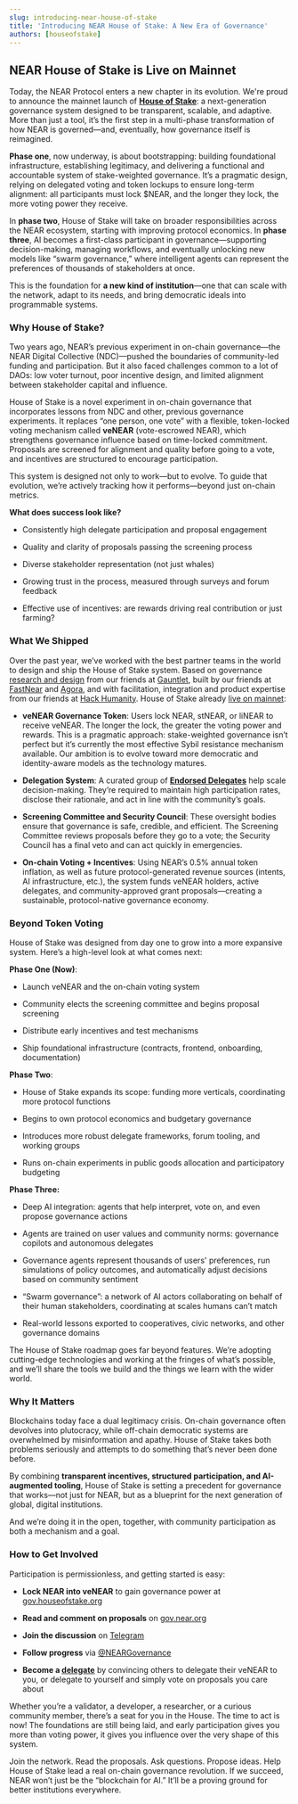 ```yaml
---
slug: introducing-near-house-of-stake
title: 'Introducing NEAR House of Stake: A New Era of Governance'
authors: [houseofstake]
---
```


## **NEAR House of Stake is Live on Mainnet**

Today, the NEAR Protocol enters a new chapter in its evolution. We're proud to announce the mainnet launch of [**House of Stake**](https://gov.houseofstake.org/): a next-generation governance system designed to be transparent, scalable, and adaptive. More than just a tool, it’s the first step in a multi-phase transformation of how NEAR is governed—and, eventually, how governance itself is reimagined.

**Phase one**, now underway, is about bootstrapping: building foundational infrastructure, establishing legitimacy, and delivering a functional and accountable system of stake-weighted governance. It’s a pragmatic design, relying on delegated voting and token lockups to ensure long-term alignment: all participants must lock $NEAR, and the longer they lock, the more voting power they receive.

In **phase two**, House of Stake will take on broader responsibilities across the NEAR ecosystem, starting with improving protocol economics. In **phase three**, AI becomes a first-class participant in governance—supporting decision-making, managing workflows, and eventually unlocking new models like “swarm governance,” where intelligent agents can represent the preferences of thousands of stakeholders at once.

This is the foundation for **a new kind of institution**—one that can scale with the network, adapt to its needs, and bring democratic ideals into programmable systems.

### **Why House of Stake?**

Two years ago, NEAR’s previous experiment in on-chain governance—the NEAR Digital Collective (NDC)—pushed the boundaries of community-led funding and participation. But it also faced challenges common to a lot of DAOs: low voter turnout, poor incentive design, and limited alignment between stakeholder capital and influence.

House of Stake is a novel experiment in on-chain governance that incorporates lessons from NDC and other, previous governance experiments. It replaces “one person, one vote” with a flexible, token-locked voting mechanism called **veNEAR** (vote-escrowed NEAR), which strengthens governance influence based on time-locked commitment. Proposals are screened for alignment and quality before going to a vote, and incentives are structured to encourage participation.

This system is designed not only to work—but to evolve. To guide that evolution, we’re actively tracking how it performs—beyond just on-chain metrics.

**What does success look like?**

- Consistently high delegate participation and proposal engagement

- Quality and clarity of proposals passing the screening process

- Diverse stakeholder representation (not just whales)

- Growing trust in the process, measured through surveys and forum feedback

- Effective use of incentives: are rewards driving real contribution or just farming?

### **What We Shipped**

Over the past year, we’ve worked with the best partner teams in the world to design and ship the House of Stake system. Based on governance [research and design](https://www.gauntlet.xyz/resources/near-house-of-stake-governance-proposal) from our friends at [Gauntlet](https://www.gauntlet.xyz/), built by our friends at [FastNear](https://fastnear.com/) and [Agora](https://agora.xyz/), and with facilitation, integration and product expertise from our friends at [Hack Humanity](https://www.hackhumanity.com/). House of Stake already [live on mainnet](https://gov.houseofstake.org/):

- **veNEAR Governance Token**: Users lock NEAR, stNEAR, or liNEAR to receive veNEAR. The longer the lock, the greater the voting power and rewards. This is a pragmatic approach: stake-weighted governance isn’t perfect but it’s currently the most effective Sybil resistance mechanism available. Our ambition is to evolve toward more democratic and identity-aware models as the technology matures.

- **Delegation System**: A curated group of [**Endorsed Delegates**](https://gov.near.org/t/announcing-the-initial-set-of-endorsed-delegates/40815) help scale decision-making. They’re required to maintain high participation rates, disclose their rationale, and act in line with the community’s goals.

- **Screening Committee and Security Council**: These oversight bodies ensure that governance is safe, credible, and efficient. The Screening Committee reviews proposals before they go to a vote; the Security Council has a final veto and can act quickly in emergencies.

- **On-chain Voting \+ Incentives**: Using NEAR’s 0.5% annual token inflation, as well as future protocol-generated revenue sources (intents, AI infrastructure, etc.), the system funds veNEAR holders, active delegates, and community-approved grant proposals—creating a sustainable, protocol-native governance economy.

### **Beyond Token Voting**

House of Stake was designed from day one to grow into a more expansive system. Here’s a high-level look at what comes next:

**Phase One (Now)**:

- Launch veNEAR and the on-chain voting system

- Community elects the screening committee and begins proposal screening

- Distribute early incentives and test mechanisms

- Ship foundational infrastructure (contracts, frontend, onboarding, documentation)

**Phase Two**:

- House of Stake expands its scope: funding more verticals, coordinating more protocol functions

- Begins to own protocol economics and budgetary governance

- Introduces more robust delegate frameworks, forum tooling, and working groups

- Runs on-chain experiments in public goods allocation and participatory budgeting

**Phase Three:**

- Deep AI integration: agents that help interpret, vote on, and even propose governance actions

- Agents are trained on user values and community norms: governance copilots and autonomous delegates

- Governance agents represent thousands of users' preferences, run simulations of policy outcomes, and automatically adjust decisions based on community sentiment

- “Swarm governance”: a network of AI actors collaborating on behalf of their human stakeholders, coordinating at scales humans can’t match

- Real-world lessons exported to cooperatives, civic networks, and other governance domains

The House of Stake roadmap goes far beyond features. We’re adopting cutting-edge technologies and working at the fringes of what’s possible, and we’ll share the tools we build and the things we learn with the wider world.

### **Why It Matters**

Blockchains today face a dual legitimacy crisis. On-chain governance often devolves into plutocracy, while off-chain democratic systems are overwhelmed by misinformation and apathy. House of Stake takes both problems seriously and attempts to do something that’s never been done before.

By combining **transparent incentives, structured participation, and AI-augmented tooling**, House of Stake is setting a precedent for governance that works—not just for NEAR, but as a blueprint for the next generation of global, digital institutions.

And we’re doing it in the open, together, with community participation as both a mechanism and a goal.

### **How to Get Involved**

Participation is permissionless, and getting started is easy:

- **Lock NEAR into veNEAR** to gain governance power at [gov.houseofstake.org](http://gov.houseofstake.org)

- **Read and comment on proposals** on [gov.near.org](https://gov.near.org/)

- **Join the discussion** on [Telegram](https://t.me/NEAR_HouseOfStake)

- **Follow progress** via [@NEARGovernance](https://x.com/NEARGovernance)

- **Become a [delegate](https://gov.houseofstake.org/delegates?filter=endorsed)** by convincing others to delegate their veNEAR to you, or delegate to yourself and simply vote on proposals you care about

Whether you’re a validator, a developer, a researcher, or a curious community member, there’s a seat for you in the House. The time to act is now\! The foundations are still being laid, and early participation gives you more than voting power, it gives you influence over the very shape of this system.

Join the network. Read the proposals. Ask questions. Propose ideas. Help House of Stake lead a real on-chain governance revolution. If we succeed, NEAR won’t just be the “blockchain for AI.” It’ll be a proving ground for better institutions everywhere.
